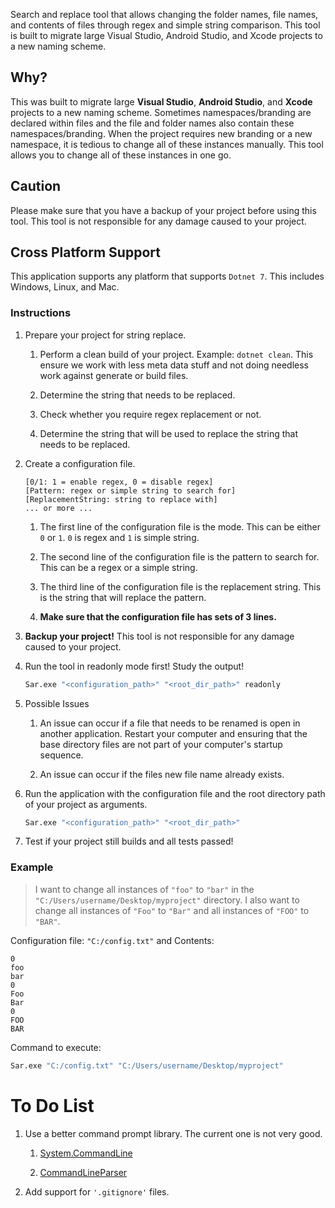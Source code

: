 ﻿Search and replace tool that allows changing the folder names, file names, and contents of files through regex and simple string comparison. This tool is built to migrate large Visual Studio, Android Studio, and Xcode projects to a new naming scheme.

## Why?

This was built to migrate large **Visual Studio**, **Android Studio**, and **Xcode** projects to a new naming scheme. Sometimes namespaces/branding are declared within files and the file and folder names also contain these namespaces/branding. When the project requires new branding or a new namespace, it is tedious to change all of these instances manually. This tool allows you to change all of these instances in one go. 

## Caution

Please make sure that you have a backup of your project before using this tool. This tool is not responsible for any damage caused to your project.

## Cross Platform Support

This application supports any platform that supports `Dotnet 7`. This includes Windows, Linux, and Mac.


### Instructions

1. Prepare your project for string replace.

	1. Perform a clean build of your project. Example: `dotnet clean`. This ensure we work with less meta data stuff and not doing needless work against generate or build files.

    1. Determine the string that needs to be replaced.

    1. Check whether you require regex replacement or not.

    1. Determine the string that will be used to replace the string that needs to be replaced.

1. Create a configuration file.
	

	```
	[0/1: 1 = enable regex, 0 = disable regex]
	[Pattern: regex or simple string to search for]
	[ReplacementString: string to replace with]
	... or more ...
	```

	1. The first line of the configuration file is the mode. This can be either `0` or `1`. `0` is regex and `1` is simple string.

	1. The second line of the configuration file is the pattern to search for. This can be a regex or a simple string.
	
	1. The third line of the configuration file is the replacement string. This is the string that will replace the pattern.
	
	1. __Make sure that the configuration file has sets of 3 lines.__

1. **Backup your project!** This tool is not responsible for any damage caused to your project.

1. Run the tool in readonly mode first! Study the output!

	```bash
	Sar.exe "<configuration_path>" "<root_dir_path>" readonly
	```

1. Possible Issues

	1. An issue can occur if a file that needs to be renamed is open in another application. Restart your computer and ensuring that the base directory files are not part of your computer's startup sequence.

	1. An issue can occur if the files new file name already exists.

1. Run the application with the configuration file and the root directory path of your project as arguments.

	```bash
	Sar.exe "<configuration_path>" "<root_dir_path>"
	```

1. Test if your project still builds and all tests passed!

### Example

> I want to change all instances of `"foo"` to `"bar"` in the `"C:/Users/username/Desktop/myproject"` directory. I also want to change all instances of `"Foo"` to `"Bar"` and all instances of `"FOO"` to `"BAR"`.

Configuration file: `"C:/config.txt"` and Contents:

```
0
foo
bar
0
Foo
Bar
0
FOO
BAR
```

Command to execute:

```bash
Sar.exe "C:/config.txt" "C:/Users/username/Desktop/myproject"
```

# To Do List

1. Use a better command prompt library. The current one is not very good.

   1. [System.CommandLine](https://learn.microsoft.com/en-us/archive/msdn-magazine/2019/march/net-parse-the-command-line-with-system-commandline)

   1. [CommandLineParser](https://github.com/commandlineparser/commandline) 

1. Add support for `'.gitignore'` files.